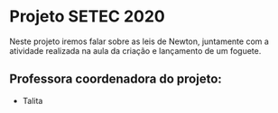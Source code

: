 # Projeto SETEC 2020

Neste projeto iremos falar sobre as leis de Newton, juntamente com a atividade realizada na aula da criação e lançamento de um foguete.

## Professora coordenadora do projeto:

* Talita
